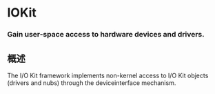 # IOKit
### Gain user-space access to hardware devices and drivers.
## 概述
The I/O Kit framework implements non-kernel access to I/O Kit objects (drivers and nubs) through the deviceinterface mechanism.

